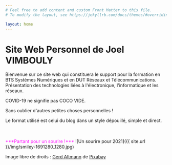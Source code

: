 ```yaml
---
# Feel free to add content and custom Front Matter to this file.
# To modify the layout, see https://jekyllrb.com/docs/themes/#overriding-theme-defaults

layout: home
---
```

<h1>Site Web Personnel de Joel VIMBOULY</h1>

Bienvenue sur ce site web qui constituera le support pour la formation en BTS Systèmes Numériques et en DUT Réseaux et Télécommunications. Présentation des technologies liées à l'électronique, l'informatique et les réseaux.
<p>COVID-19 ne signifie pas COCO VIDE.</p>
Sans oublier d'autres petites choses personnelles !

Le format utilisé est celui du blog dans un style dépouillé, simple et direct.
<!---
[![Black Lives Matters]({{ site.url }}/img/blm.png)](https://blacklivesmatter.com/){:target="_blank" }
--->
<br>
<br/>
<span style="color: #ff1aff">***Partant pour un sourire !***</span>
![Un sourire pour 2021]({{ site.url }}/img/smiley-1691280_1280.jpg)
<br>

Image libre de droits : <a href="https://pixabay.com/fr/users/geralt-9301/?utm_source=link-attribution&amp;utm_medium=referral&amp;utm_campaign=image&amp;utm_content=1691280">Gerd Altmann</a> de <a href="https://pixabay.com/fr/?utm_source=link-attribution&amp;utm_medium=referral&amp;utm_campaign=image&amp;utm_content=1691280">Pixabay</a>